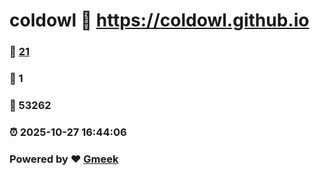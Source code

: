 # coldowl :link: https://coldowl.github.io 
### :page_facing_up: [21](https://coldowl.github.io/tag.html) 
### :speech_balloon: 1 
### :hibiscus: 53262 
### :alarm_clock: 2025-10-27 16:44:06 
### Powered by :heart: [Gmeek](https://github.com/Meekdai/Gmeek)
